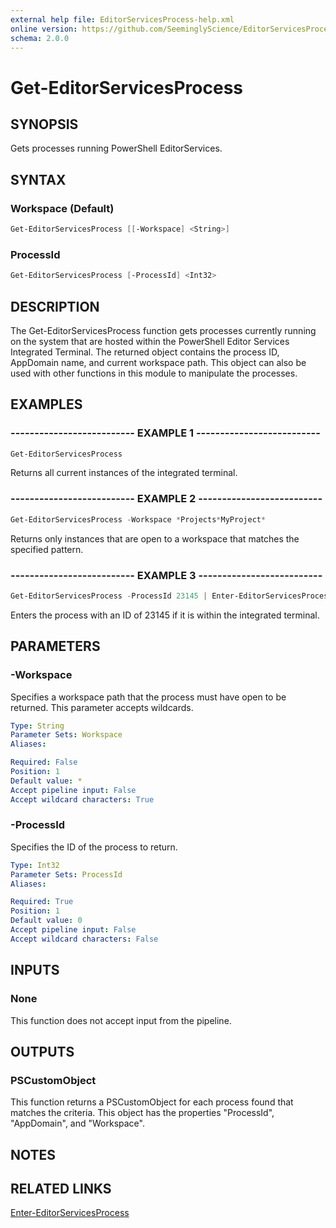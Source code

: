 ```yaml
---
external help file: EditorServicesProcess-help.xml
online version: https://github.com/SeeminglyScience/EditorServicesProcess/blob/master/docs/en-US/Get-EditorServicesProcess.md
schema: 2.0.0
---
```


# Get-EditorServicesProcess

## SYNOPSIS

Gets processes running PowerShell EditorServices.

## SYNTAX

### Workspace (Default)

```powershell
Get-EditorServicesProcess [[-Workspace] <String>]
```

### ProcessId

```powershell
Get-EditorServicesProcess [-ProcessId] <Int32>
```

## DESCRIPTION

The Get-EditorServicesProcess function gets processes currently running on the system that are hosted within the PowerShell Editor Services Integrated Terminal. The returned object contains the process ID, AppDomain name, and current workspace path.  This object can also be used with other functions in this module to manipulate the processes.

## EXAMPLES

### -------------------------- EXAMPLE 1 --------------------------

```powershell
Get-EditorServicesProcess
```

Returns all current instances of the integrated terminal.

### -------------------------- EXAMPLE 2 --------------------------

```powershell
Get-EditorServicesProcess -Workspace *Projects*MyProject*
```

Returns only instances that are open to a workspace that matches the specified pattern.

### -------------------------- EXAMPLE 3 --------------------------

```powershell
Get-EditorServicesProcess -ProcessId 23145 | Enter-EditorServicesProcess
```

Enters the process with an ID of 23145 if it is within the integrated terminal.

## PARAMETERS

### -Workspace

Specifies a workspace path that the process must have open to be returned.  This parameter accepts wildcards.

```yaml
Type: String
Parameter Sets: Workspace
Aliases:

Required: False
Position: 1
Default value: *
Accept pipeline input: False
Accept wildcard characters: True
```

### -ProcessId

Specifies the ID of the process to return.

```yaml
Type: Int32
Parameter Sets: ProcessId
Aliases:

Required: True
Position: 1
Default value: 0
Accept pipeline input: False
Accept wildcard characters: False
```

## INPUTS

### None

This function does not accept input from the pipeline.

## OUTPUTS

### PSCustomObject

This function returns a PSCustomObject for each process found that matches the criteria. This object has the properties "ProcessId", "AppDomain", and "Workspace".

## NOTES

## RELATED LINKS

[Enter-EditorServicesProcess](Enter-EditorServicesProcess.md)
